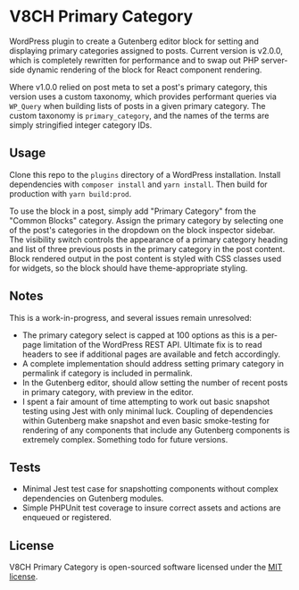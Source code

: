 # V8CH Primary Category
WordPress plugin to create a Gutenberg editor block for setting and displaying primary categories assigned to posts. Current version is v2.0.0, which is completely rewritten for performance and to swap out PHP server-side dynamic rendering of the block for React component rendering.

Where v1.0.0 relied on post meta to set a post's primary category, this version uses a custom taxonomy, which provides performant queries via `WP_Query` when building lists of posts in a given primary category. The custom taxonomy is `primary_category`, and the names of the terms are simply stringified integer category IDs.

## Usage

Clone this repo to the `plugins` directory of a WordPress installation. Install dependencies with `composer install` and `yarn install`. Then build for production with `yarn build:prod`.

To use the block in a post, simply add "Primary Category" from the "Common Blocks" category. Assign the primary category by selecting one of the post's categories in the dropdown on the block inspector sidebar. The visibility switch controls the appearance of a primary category heading and list of three previous posts in the primary category in the post content. Block rendered output in the post content is styled with CSS classes used for widgets, so the block should have theme-appropriate styling.

## Notes

This is a work-in-progress, and several issues remain unresolved:

- The primary category select is capped at 100 options as this is a per-page limitation of the WordPress REST API. Ultimate fix is to read headers to see if additional pages are available and fetch accordingly.
- A complete implementation should address setting primary category in permalink if category is included in permalink.
- In the Gutenberg editor, should allow setting the number of recent posts in primary category, with preview in the editor.
- I spent a fair amount of time attempting to work out basic snapshot testing using Jest with only minimal luck. Coupling of dependencies within Gutenberg make snapshot and even basic smoke-testing for rendering of any components that include any Gutenberg components is extremely complex. Something todo for future versions.

## Tests

- Minimal Jest test case for snapshotting components without complex dependencies on Gutenberg modules.
- Simple PHPUnit test coverage to insure correct assets and actions are enqueued or registered. 

## License

V8CH Primary Category is open-sourced software licensed under the [MIT license](https://opensource.org/licenses/MIT).